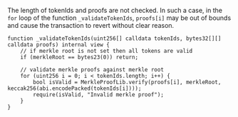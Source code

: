 The length of tokenIds and proofs are not checked. In such a case, in the `for` loop of the function `_validateTokenIds`, `proofs[i]` may be out of bounds and cause the transaction to revert without clear reason.

```
function _validateTokenIds(uint256[] calldata tokenIds, bytes32[][] calldata proofs) internal view {
    // if merkle root is not set then all tokens are valid
    if (merkleRoot == bytes23(0)) return;

    // validate merkle proofs against merkle root
    for (uint256 i = 0; i < tokenIds.length; i++) {
        bool isValid = MerkleProofLib.verify(proofs[i], merkleRoot, keccak256(abi.encodePacked(tokenIds[i])));
        require(isValid, "Invalid merkle proof");
    }
}
```
